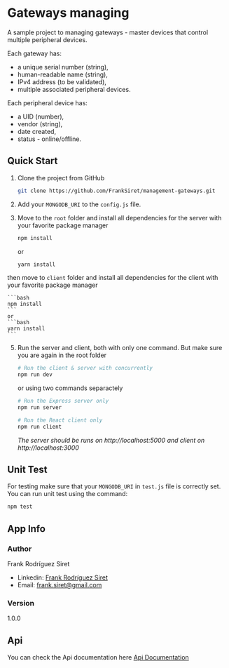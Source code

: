 # Gateways managing

A sample project to managing gateways - master devices that control multiple peripheral devices.

Each gateway has:

-   a unique serial number (string),
-   human-readable name (string),
-   IPv4 address (to be validated),
-   multiple associated peripheral devices.

Each peripheral device has:

-   a UID (number),
-   vendor (string),
-   date created,
-   status - online/offline.

## Quick Start

1.  Clone the project from GitHub

    ```bash
    git clone https://github.com/FrankSiret/management-gateways.git
    ```

2.  Add your `MONGODB_URI` to the `config.js` file.

3.  Move to the `root` folder and install all dependencies for the server with your favorite package manager

    ```bash
    npm install
    ```
    or
    ```bash
    yarn install
    ```

then move to `client` folder and install all dependencies for the client with your favorite package manager

    ```bash
    npm install
    ```
    or
    ```bash
    yarn install
    ```

5.  Run the server and client, both with only one command. But make sure you are again in the root folder

    ```bash
    # Run the client & server with concurrently
    npm run dev
    ```

    or using two commands separactely

    ```bash
    # Run the Express server only
    npm run server

    # Run the React client only
    npm run client
    ```

    _The server should be runs on http://localhost:5000 and client on http://localhost:3000_

## Unit Test

For testing make sure that your `MONGODB_URI` in `test.js` file is correctly set. You can run unit test using the command:

```bash
npm test
```

## App Info

### Author

Frank Rodríguez Siret

-   Linkedin: [Frank Rodríguez Siret](https://www.linkedin.com/in/frank-siret)
-   Email: frank.siret@gmail.com

### Version

1.0.0

## Api

You can check the Api documentation here [Api Documentation](https://github.com/FrankSiret/management-gateways/blob/main/API_DOCS.md)
